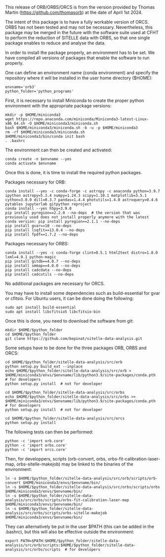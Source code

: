 This release of ORB/ORBS/ORCS is from the version provided by Thomas Martin (https://github.com/thomasorb) at the date of April 1st 2024.

The intent of this package is to have a fully workable version of ORCS. ORBS has not been tested and may not be necessary. Nevertheless, this package may be merged in the future with the software suite used at CFHT to perform the reduction of SITELLE data with ORBS, so that one single package enables to reduce and analyse the data.

In order to install the package properly, an environment has to be set. We have compiled all versions of packages that enable the software to run properly.

One can define an environment name (conda environment) and specify the repository where it will be installed in the user home directory ($HOME):

    envname='orb3'
    python_folder='python_programs'

First, it is necessary to install Miniconda to create the proper python environment with the appropriate package versions:

    mkdir -p $HOME/miniconda3
    wget https://repo.anaconda.com/miniconda/Miniconda3-latest-Linux-x86_64.sh -O $HOME/miniconda3/miniconda.sh
    bash $HOME/miniconda3/miniconda.sh -b -u -p $HOME/miniconda3
    rm -rf $HOME/miniconda3/miniconda.sh
    $HOME/miniconda3/bin/conda init bash
    . .bashrc

The environment can then be created and activated:

    conda create -n $envname --yes
    conda activate $envname

Once this is done, it is time to install the required python packages.

Packages necessary for ORB:

    conda install --yes -c conda-forge -c astropy -c anaconda python=3.9.7 ipython astropy=5.3.4 numpy=1.24.3 scipy=1.10.1 matplotlib=3.5.1 cython=3.0.0 dill=0.3.7 pandas=1.4.4 photutils=1.4.0 astroquery=0.4.6 pytables jupyterlab gitpython reproject
    conda install --yes h5py=3.9.0
    pip install pyregion==2.2.0 --no-deps  # the version that was previously used does not install properly anymore with the latest conda version: pip install pyregion==2.1.1 --no-deps
    pip install gvar==10 --no-deps
    pip install lsqfit==13.0.4 --no-deps
    pip install fpdf==1.7.2 --no-deps

Packages necessary for ORBS:

    conda install --yes -c conda-forge clint=0.5.1 html2text distro=1.8.0 lxml=4.9.1 python-magic
    pip install gitdb==4.0.7 --no-deps
    pip install smmap==4.0.0 --no-deps
    pip install cadcdata --no-deps
    pip install cadcutils --no-deps

No additional packages are necessary for ORCS.

You may have to install some dependencies such as build-essential for gvar or cfitsio. For Ubuntu users, it can be done doing the following:

    sudo apt install build-essential
    sudo apt install libcfitsio5 libcfitsio-bin

Once this is done, you need to download the software from git:

    mkdir $HOME/$python_folder
    cd $HOME/$python_folder
    git clone https://github.com/bepinat/sitelle-data-analysis.git

Some setups have to be done for the three packages ORB, ORBS and ORCS:

    cd $HOME/$python_folder/sitelle-data-analysis/src/orb
    python setup.py build_ext --inplace
    echo $HOME/$python_folder/sitelle-data-analysis/src/orb > $HOME/miniconda3/envs/$envname/lib/python3.9/site-packages/conda.pth  # for developers
    python setup.py install  # not for developer

    cd $HOME/$python_folder/sitelle-data-analysis/src/orbs
    echo $HOME/$python_folder/sitelle-data-analysis/src/orbs >> $HOME/miniconda3/envs/$envname/lib/python3.9/site-packages/conda.pth  # for developers
    python setup.py install  # not for developer

    cd $HOME/$python_folder/sitelle-data-analysis/src/orcs
    python setup.py install

The following tests can then be performed:

    python -c 'import orb.core'
    python -c 'import orbs.core'
    python -c 'import orcs.core'

Then, for developpers, scripts (orb-convert, orbs, orbs-fit-calibration-laser-map, orbs-sitelle-makejob) may be linked to the binaries of the environment:

    ln -s $HOME/$python_folder/sitelle-data-analysis/src/orb/scripts/orb-convert $HOME/miniconda3/envs/$envname/bin/
    ln -s $HOME/$python_folder/sitelle-data-analysis/src/orbs/scripts/orbs $HOME/miniconda3/envs/$envname/bin/
    ln -s $HOME/$python_folder/sitelle-data-analysis/src/orbs/scripts/orbs-fit-calibration-laser-map $HOME/miniconda3/envs/$envname/bin/
    ln -s $HOME/$python_folder/sitelle-data-analysis/src/orbs/scripts/orbs-sitelle-makejob $HOME/miniconda3/envs/$envname/bin/

They can alternatively be put in the user $PATH (this can be added in the .bashrc), but this will also be effective outside the environment:

    export PATH=$PATH:$HOME/$python_folder/sitelle-data-analysis/src/orb/scripts:$HOME/$python_folder/sitelle-data-analysis/src/orbs/scripts  # for developers
